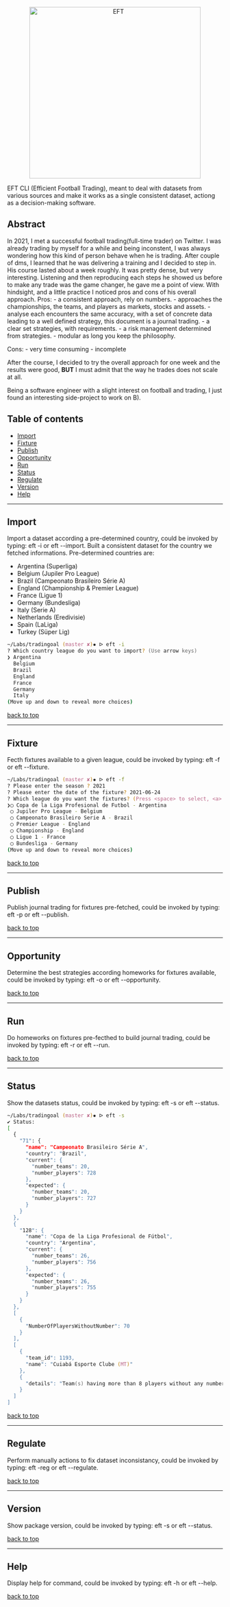 <!--lint disable no-literal-urls-->
<p align="center">
  <a href="#">
    <img
      alt="EFT"
      src="https://isoflat.com/wp-content/uploads/2019/01/vector-isometric-soccer_1.jpg"
      width="400"
    />
  </a>
</p>

EFT CLI (Efficient Football Trading), meant to deal with datasets from various sources and make it works as a single consistent dataset, actiong as a decision-making software.

## Abstract

In 2021, I met a successful football trading(full-time trader) on Twitter. I was already trading by myself for a while and being inconstent, I was always wondering how this kind of person behave when he is trading. After couple of dms, I learned that he was delivering a training and I decided to step in. 
His course lasted about a week roughly. It was pretty dense, but very interesting. Listening and then reproducing each steps he showed us before to make any trade was the game changer, he gave me a point of view.
With hindsight, and a little practice I noticed pros and cons of his overall approach.
Pros:
    - a consistent approach, rely on numbers.
    - approaches the championships, the teams, and players as markets, stocks and assets.
    - analyse each encounters the same accuracy, with a set of concrete data leading to a well defined strategy, this document is a journal trading.
    - a clear set strategies, with requirements.
    - a risk management determined from strategies.
    - modular as long you keep the philosophy.

Cons:
    - very time consuming
    - incomplete
    
After the course, I decided to try the overall approach for one week and the results were good, **BUT** I must admit that the way he trades does not scale at all.

Being a software engineer with a slight interest on football and trading, I just found an interesting side-project to work on B).

## Table of contents

- [Import](#import)
- [Fixture](#fixture)
- [Publish](#publish)
- [Opportunity](#opportunity)
- [Run](#run)
- [Status](#status)
- [Regulate](#regulate)
- [Version](#version)
- [Help](#help)


---


## Import

Import a dataset according a pre-determined country, could be invoked by typing: eft -i or eft --import. Built a consistent dataset for the country we fetched informations.
Pre-determined countries are:
 - Argentina (Superliga)
 - Belgium (Jupiler Pro League)
 - Brazil (Campeonato Brasileiro Série A)
 - England (Championship & Premier League)
 - France (Ligue 1)
 - Germany (Bundesliga)
 - Italy (Serie A)
 - Netherlands (Eredivisie)
 - Spain (LaLiga)
 - Turkey (Süper Lig)

```zsh
~/Labs/tradingoal (master ✘)✹ ᐅ eft -i
? Which country league do you want to import? (Use arrow keys)
❯ Argentina
  Belgium
  Brazil
  England
  France
  Germany
  Italy
(Move up and down to reveal more choices)
```

[back to top](#table-of-contents)


---


## Fixture

Fecth fixtures available to a given league, could be invoked by typing: eft -f or eft --fixture.

```zsh
~/Labs/tradingoal (master ✘)✹ ᐅ eft -f
? Please enter the season ? 2021
? Please enter the date of the fixture? 2021-06-24
? Which league do you want the fixtures? (Press <space> to select, <a> to toggle all, <i> to invert selection)
❯◯ Copa de la Liga Profesional de Futbol - Argentina
 ◯ Jupiler Pro League - Belgium
 ◯ Campeonato Brasileiro Serie A - Brazil
 ◯ Premier League - England
 ◯ Championship - England
 ◯ Ligue 1 - France
 ◯ Bundesliga - Germany
(Move up and down to reveal more choices)
```

[back to top](#table-of-contents)


---

## Publish

Publish journal trading for fixtures pre-fetched, could be invoked by typing: eft -p or eft --publish.

[back to top](#table-of-contents)


---

## Opportunity

Determine the best strategies according homeworks for fixtures available, could be invoked by typing: eft -o or eft --opportunity.

[back to top](#table-of-contents)


---

## Run

Do homeworks on fixtures pre-fecthed to build journal trading, could be invoked by typing: eft -r or eft --run.

[back to top](#table-of-contents)


---

## Status

Show the datasets status, could be invoked by typing: eft -s or eft --status.

```zsh
~/Labs/tradingoal (master ✘)✹ ᐅ eft -s
✔ Status:
[
  {
    "71": {
      "name": "Campeonato Brasileiro Série A",
      "country": "Brazil",
      "current": {
        "number_teams": 20,
        "number_players": 728
      },
      "expected": {
        "number_teams": 20,
        "number_players": 727
      }
    }
  },
  {
    "128": {
      "name": "Copa de la Liga Profesional de Fútbol",
      "country": "Argentina",
      "current": {
        "number_teams": 26,
        "number_players": 756
      },
      "expected": {
        "number_teams": 26,
        "number_players": 755
      }
    }
  },
  [
    {
      "NumberOfPlayersWithoutNumber": 70
    }
  ],
  [
    {
      "team_id": 1193,
      "name": "Cuiabá Esporte Clube (MT)"
    },
    {
      "details": "Team(s) having more than 8 players without any number affected, might cause problems when searching opportunities."
    }
  ]
]
```

[back to top](#table-of-contents)


---

## Regulate

Perform manually actions to fix dataset inconsistancy, could be invoked by typing: eft -reg or eft --regulate.

[back to top](#table-of-contents)

---


## Version

Show package version, could be invoked by typing: eft -s or eft --status.

[back to top](#table-of-contents)

---

## Help

Display help for command, could be invoked by typing: eft -h or eft --help.

[back to top](#table-of-contents)